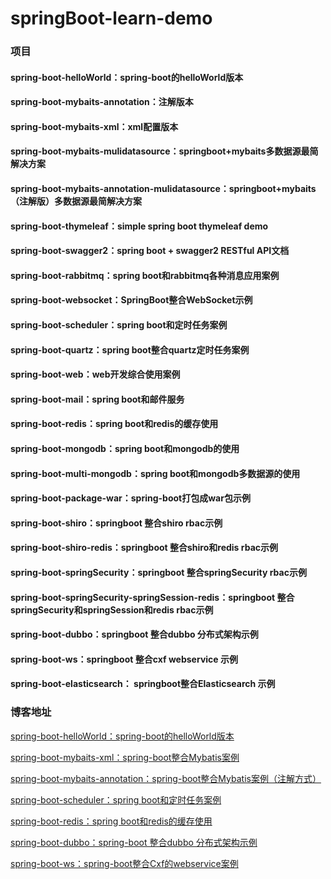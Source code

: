 # springBoot-learn-demo

### 项目
#### spring-boot-helloWorld：spring-boot的helloWorld版本
#### spring-boot-mybaits-annotation：注解版本
#### spring-boot-mybaits-xml：xml配置版本
#### spring-boot-mybaits-mulidatasource：springboot+mybaits多数据源最简解决方案
#### spring-boot-mybaits-annotation-mulidatasource：springboot+mybaits（注解版）多数据源最简解决方案
#### spring-boot-thymeleaf：simple spring boot thymeleaf demo
#### spring-boot-swagger2：spring boot + swagger2 RESTful API文档
#### spring-boot-rabbitmq：spring boot和rabbitmq各种消息应用案例
#### spring-boot-websocket：SpringBoot整合WebSocket示例
#### spring-boot-scheduler：spring boot和定时任务案例
#### spring-boot-quartz：spring boot整合quartz定时任务案例
#### spring-boot-web：web开发综合使用案例
#### spring-boot-mail：spring boot和邮件服务
#### spring-boot-redis：spring boot和redis的缓存使用
#### spring-boot-mongodb：spring boot和mongodb的使用
#### spring-boot-multi-mongodb：spring boot和mongodb多数据源的使用
#### spring-boot-package-war：spring-boot打包成war包示例
#### spring-boot-shiro：springboot 整合shiro rbac示例
#### spring-boot-shiro-redis：springboot 整合shiro和redis rbac示例
#### spring-boot-springSecurity：springboot 整合springSecurity rbac示例
#### spring-boot-springSecurity-springSession-redis：springboot 整合springSecurity和springSession和redis  rbac示例
#### spring-boot-dubbo：springboot 整合dubbo 分布式架构示例
#### spring-boot-ws：springboot 整合cxf webservice 示例
#### spring-boot-elasticsearch： springboot整合Elasticsearch 示例




### 博客地址
[spring-boot-helloWorld：spring-boot的helloWorld版本](http://www.cnblogs.com/nbfujx/p/7865787.html)  </br>

[spring-boot-mybaits-xml：spring-boot整合Mybatis案例](http://www.cnblogs.com/nbfujx/p/7865968.html) </br>

[spring-boot-mybaits-annotation：spring-boot整合Mybatis案例（注解方式）](http://www.cnblogs.com/nbfujx/p/7942055.html) </br>

[spring-boot-scheduler：spring boot和定时任务案例](http://www.cnblogs.com/nbfujx/p/7994808.html) </br>

[spring-boot-redis：spring boot和redis的缓存使用](http://www.cnblogs.com/nbfujx/p/7994988.html) </br>

[spring-boot-dubbo：spring-boot 整合dubbo 分布式架构示例](http://www.cnblogs.com/nbfujx/p/7884434.html) </br>

[spring-boot-ws：spring-boot整合Cxf的webservice案例](http://www.cnblogs.com/nbfujx/p/7905889.html) 


